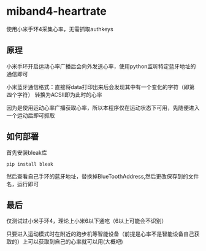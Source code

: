 # miband4-heartrate

使用小米手环4采集心率，无需抓取authkeys

## 原理

小米手环开启运动心率广播后会向外发送心率，使用python监听特定蓝牙地址的通信即可

小米蓝牙通信格式：直接将data打印出来后会发现其中有一个变化的字符（即第四个字符） 转换为ACSII即为此时的心率

因为是使用运动心率广播获取心率，所以本程序仅在运动状态下可用，先随便进入一个运动后即可抓取


## 如何部署

首先安装bleak库

```
pip install bleak
```

然后查看自己手环的蓝牙地址，替换掉BlueToothAddress,然后更改保存到的文件名，运行即可


## 最后

仅测试过小米手环4，理论上小米6以下通吃（6以上可能会不识别） 

只要进入运动模式时在附近的跑步机等智能设备（前提是心率不是智能设备自己获取的）上可以获取到自己的心率就可以用(大概吧)


